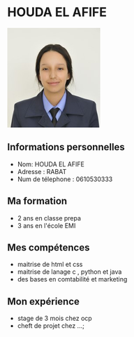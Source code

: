 <!DOCTYPE hmtl>
<html>
<head>
<meta charset="utf-8">
<title>Mon CV</title>
</head>
<body>
	<h1>HOUDA EL AFIFE</h1>
	<img src="houdamini.jpg" alt="photo de CV" />
<h2> Informations personnelles </h2>
<p>
	<ul>
		<li>Nom: HOUDA EL AFIFE </li>
		<li>Adresse : RABAT </li>
		<li> Num de télephone : 0610530333 </li>
	</ul>
		




<h2>Ma formation</h2>
<p>
	<ul>
		<li>2 ans en classe prepa</li>
		<li> 3 ans en l'école EMI </li>
	</ul>
</p>
<h2>Mes compétences</h2>
<p>
	<ul>
		<li>maitrise de html et css </li>
		<li> maitrise de lanage c , python et java </li>
		<li> des bases en comtabilité et marketing</li>
	</ul>
</p>
<h2>Mon expérience</h2>
<p>
	<ul>
		<li>stage de 3 mois chez ocp </li>
		<li> cheft de projet chez ...;</li>
	</ul>
	</p>
	</body>
	</html>	
